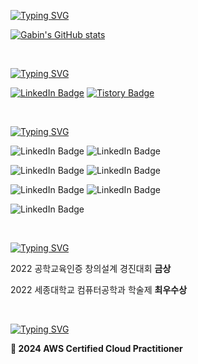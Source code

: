 [![Typing SVG](https://readme-typing-svg.demolab.com?font=Silkscreen&weight=700&size=25&duration=2000&pause=2000&color=79BB2A&background=FFFFFF00&random=false&width=500&lines=Hello!;Welcome+to+Gabin's+GitHub)](https://git.io/typing-svg)

[![Gabin's GitHub stats](https://github-readme-stats.vercel.app/api?username=gabean13&theme=merko)](https://github.com/anuraghazra/github-readme-stats)

&nbsp;

[![Typing SVG](https://readme-typing-svg.demolab.com?font=Silkscreen&pause=1000&color=3AA1B8&repeat=false&random=false&width=435&height=30&lines=About+me)](https://git.io/typing-svg)

[![LinkedIn Badge](https://img.shields.io/badge/linkedIn-0A66C2?style=for-the-badge&logo=linkedin&logoColor=white)](https://www.linkedin.com/in/%EA%B0%80%EB%B9%88-%EC%B5%9C-39b3a12b2?utm_source=share&utm_campaign=share_via&utm_content=profile&utm_medium=ios_app)
[![Tistory Badge](https://img.shields.io/badge/tistory-F46D01?style=for-the-badge&logo=tistory&logoColor=white)](https://coding-meongdo.tistory.com)

  &nbsp;

[![Typing SVG](https://readme-typing-svg.demolab.com?font=Silkscreen&pause=1000&color=3AA1B8&repeat=false&random=false&width=435&height=30&lines=Skills)](https://git.io/typing-svg)


![LinkedIn Badge](https://img.shields.io/badge/spring-6DB33F?style=for-the-badge&logo=spring&logoColor=white)
![LinkedIn Badge](https://img.shields.io/badge/springBoot-6DB33F?style=for-the-badge&logo=springboot&logoColor=white)

![LinkedIn Badge](https://img.shields.io/badge/JAVA-007396?style=for-the-badge&logo=java&logoColor=white)
![LinkedIn Badge](https://img.shields.io/badge/c-A8B9CC?style=for-the-badge&logo=c&logoColor=white)

![LinkedIn Badge](https://img.shields.io/badge/linux-FCC624?style=for-the-badge&logo=linux&logoColor=white)
![LinkedIn Badge](https://img.shields.io/badge/microsoft-5E5E5E?style=for-the-badge&logo=microsoft&logoColor=white)

![LinkedIn Badge](https://img.shields.io/badge/mysql-4479A1?style=for-the-badge&logo=mysql&logoColor=white)

&nbsp;

[![Typing SVG](https://readme-typing-svg.demolab.com?font=Silkscreen&pause=1000&color=3AA1B8&repeat=false&random=false&width=435&height=30&lines=🏆Awards🏆)](https://git.io/typing-svg)

2022 공학교육인증 창의설계 경진대회 **금상**

2022 세종대학교 컴퓨터공학과 학술제 **최우수상** 

&nbsp;

[![Typing SVG](https://readme-typing-svg.demolab.com?font=Silkscreen&pause=1000&color=3AA1B8&repeat=false&random=false&width=435&height=30&lines=Certification)](https://git.io/typing-svg)

**📝 2024 AWS Certified Cloud Practitioner**
